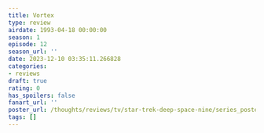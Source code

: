 ```yaml
---
title: Vortex
type: review
airdate: 1993-04-18 00:00:00
season: 1
episode: 12
season_url: ''
date: 2023-12-10 03:35:11.266828
categories:
- reviews
draft: true
rating: 0
has_spoilers: false
fanart_url: ''
poster_url: /thoughts/reviews/tv/star-trek-deep-space-nine/series_poster.jpg
tags: []
---
```


